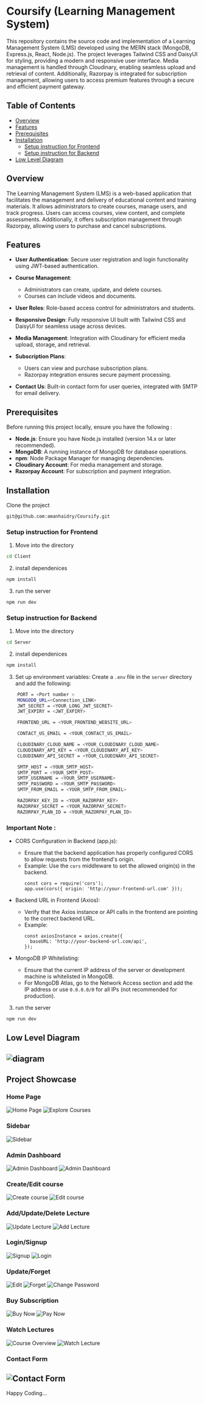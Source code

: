 # Coursify (Learning Management System)

This repository contains the source code and implementation of a Learning Management System (LMS) developed using the MERN stack (MongoDB, Express.js, React, Node.js). The project leverages Tailwind CSS and DaisyUI for styling, providing a modern and responsive user interface. Media management is handled through Cloudinary, enabling seamless upload and retrieval of content. Additionally, Razorpay is integrated for subscription management, allowing users to access premium features through a secure and efficient payment gateway.

## Table of Contents

- [Overview](#overview)
- [Features](#features)
- [Prerequisites](#prerequisites)
- [Installation](#installation)
  - [Setup instruction for Frontend](#setup-instruction--for-frontend)
  - [Setup instruction for Backend](#setup-instruction--for-backend)
- [Low Level Diagram](#low-level-diagram)

## Overview

The Learning Management System (LMS) is a web-based application that facilitates the management and delivery of educational content and training materials. It allows administrators to create courses, manage users, and track progress. Users can access courses, view content, and complete assessments. Additionally, it offers subscription management through Razorpay, allowing users to purchase and cancel subscriptions.

## Features

- **User Authentication**: Secure user registration and login functionality using JWT-based authentication.

- **Course Management**: 
  - Administrators can create, update, and delete courses.
  - Courses can include videos and documents.

- **User Roles**: Role-based access control for administrators and students.

- **Responsive Design**: Fully responsive UI built with Tailwind CSS and DaisyUI for seamless usage across devices.

- **Media Management**: Integration with Cloudinary for efficient media upload, storage, and retrieval.

- **Subscription Plans**: 
  - Users can view and purchase subscription plans.
  - Razorpay integration ensures secure payment processing.


- **Contact Us**: Built-in contact form for user queries, integrated with SMTP for email delivery.

## Prerequisites

Before running this project locally, ensure you have the following :

- **Node.js**: Ensure you have Node.js installed (version 14.x or later recommended).
- **MongoDB**: A running instance of MongoDB for database operations.
- **npm**: Node Package Manager for managing dependencies.
- **Cloudinary Account**: For media management and storage.
- **Razorpay Account**: For subscription and payment integration.

## Installation

 Clone the project 

```bash
git@github.com:amanhaidry/Coursify.git
```

### Setup instruction  for Frontend

1. Move into the directory

```bash
cd Client
```
2. install  dependenices

```bash
npm install
```
3.  run the server

```bash
npm run dev
```

### Setup instruction  for Backend

1. Move into the directory

```bash
cd Server
```
2. install  dependenices

```bash
npm install
```


3.  Set up environment variables:
   Create a `.env` file in the `server` directory and add the following:

```bash
    PORT = <Port number >
    MONGODB_URL=<Connection_LINK>
    JWT_SECRET = <YOUR_LONG_JWT_SECRET>
    JWT_EXPIRY = <JWT_EXPIRY>

    FRONTEND_URL = <YOUR_FRONTEND_WEBSITE_URL>

    CONTACT_US_EMAIL = <YOUR_CONTACT_US_EMAIL>

    CLOUDINARY_CLOUD_NAME = <YOUR_CLOUDINARY_CLOUD_NAME>
    CLOUDINARY_API_KEY = <YOUR_CLOUDINARY_API_KEY>
    CLOUDINARY_API_SECRET = <YOUR_CLOUDINARY_API_SECRET>

    SMTP_HOST = <YOUR_SMTP_HOST>
    SMTP_PORT = <YOUR_SMTP_POST>
    SMTP_USERNAME = <YOUR_SMTP_USERNAME>
    SMTP_PASSWORD = <YOUR_SMTP_PASSWORD>
    SMTP_FROM_EMAIL = <YOUR_SMTP_FROM_EMAIL>

    RAZORPAY_KEY_ID = <YOUR_RAZORPAY_KEY>
    RAZORPAY_SECRET = <YOUR_RAZORPAY_SECRET>
    RAZORPAY_PLAN_ID = <YOUR_RAZORPAY_PLAN_ID>
```

### Important Note :

 * CORS Configuration in Backend (app.js):
     - Ensure that the backend application has properly configured CORS to allow requests from the frontend's origin.
     - Example: Use the `cors` middleware to set the allowed origin(s) in the backend.
       ```
       const cors = require('cors');
       app.use(cors({ origin: 'http://your-frontend-url.com' }));
       ```
 
  * Backend URL in Frontend (Axios):
     - Verify that the Axios instance or API calls in the frontend are pointing to the correct backend URL.
     - Example:
       ```
       const axiosInstance = axios.create({
         baseURL: 'http://your-backend-url.com/api',
       });
       ```
  
  * MongoDB IP Whitelisting:
     - Ensure that the current IP address of the server or development machine is whitelisted in MongoDB.
     - For MongoDB Atlas, go to the Network Access section and add the IP address or use `0.0.0.0/0` for all IPs (not recommended for production).
  

3.  run the server

```bash
npm run dev
```

## Low Level Diagram
![diagram](low-level-diagram.png)
---

## Project Showcase

### Home Page
![Home Page](./screenshots/home.png)
![Explore Courses](./screenshots/explore-courses.png)

### Sidebar
![Sidebar](./screenshots/sidebar(admin).png)

### Admin Dashboard
![Admin Dashboard](./screenshots/admin-dashboard.png)
![Admin Dashboard](./screenshots/course-overview(admin-panel).png)

### Create/Edit course
![Create course](./screenshots/create-course.png)
![Edit course](./screenshots/edit-course.png)

### Add/Update/Delete Lecture
![Update Lecture](./screenshots/update-lectures.png)
![Add Lecture](./screenshots/add-lecture.png)

### Login/Signup
![Signup](./screenshots/signup-page.png)
![Login](./screenshots/login-page.png)

### Update/Forget
![Edit](./screenshots/edit-profile.png)
![Forget](./screenshots/forget-password.png)
![Change Password](./screenshots/change-password.png)

### Buy Subscription
![Buy Now](./screenshots/buy-now.png)
![Pay Now](./screenshots/pay-now.png)

### Watch Lectures
![Course Overview](./screenshots/course-overview.png)
![Watch Lecture](./screenshots/watch-lectures.png)

### Contact Form
![Contact Form](./screenshots/contact-form.png)
---
Happy Coding...